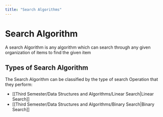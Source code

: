 ```yaml
---
title: "Search Algorithms"
---
```


# Search Algorithm
A search Algorithm is any algorithm which can search through any given organization of items to find the given item

## Types of Search Algorithm
The Search Algorithm can be classified by the type of search Operation that they perform:
- [[Third Semester/Data Structures and Algorithms/Linear Search|Linear Search]]
- [[Third Semester/Data Structures and Algorithms/Binary Search|Binary Search]]